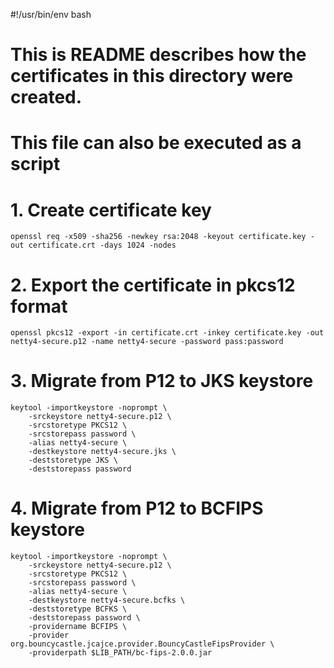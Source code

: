 #!/usr/bin/env bash
#
# This is README describes how the certificates in this directory were created.
# This file can also be executed as a script
#

# 1. Create certificate key

`openssl req -x509 -sha256 -newkey rsa:2048 -keyout certificate.key -out certificate.crt -days 1024 -nodes`

# 2. Export the certificate in pkcs12 format

`openssl pkcs12 -export -in certificate.crt -inkey certificate.key -out netty4-secure.p12 -name netty4-secure -password pass:password`

# 3. Migrate from P12 to JKS keystore

```
keytool -importkeystore -noprompt \
    -srckeystore netty4-secure.p12 \
    -srcstoretype PKCS12 \
    -srcstorepass password \
    -alias netty4-secure \
    -destkeystore netty4-secure.jks \ 
    -deststoretype JKS \
    -deststorepass password
```

# 4. Migrate from P12 to BCFIPS keystore

```
keytool -importkeystore -noprompt \
    -srckeystore netty4-secure.p12 \
    -srcstoretype PKCS12 \
    -srcstorepass password \
    -alias netty4-secure \
    -destkeystore netty4-secure.bcfks \
    -deststoretype BCFKS \
    -deststorepass password \
    -providername BCFIPS \
    -provider org.bouncycastle.jcajce.provider.BouncyCastleFipsProvider \
    -providerpath $LIB_PATH/bc-fips-2.0.0.jar
```
